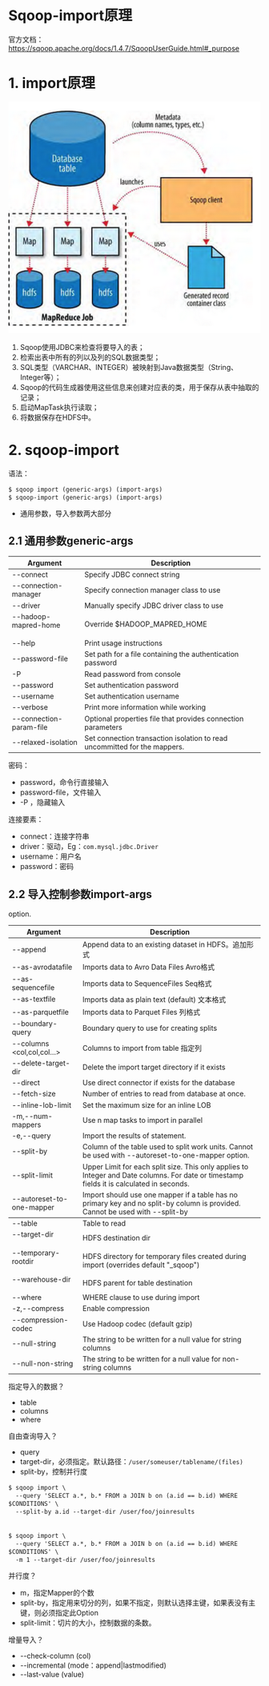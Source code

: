 # Sqoop-import原理

官方文档：https://sqoop.apache.org/docs/1.4.7/SqoopUserGuide.html#_purpose

# 1. import原理

![](/assets/sqoop-import2.png)

1. Sqoop使用JDBC来检查将要导入的表；
2. 检索出表中所有的列以及列的SQL数据类型；
3. SQL类型（VARCHAR、INTEGER）被映射到Java数据类型（String、Integer等）；
4. Sqoop的代码生成器使用这些信息来创建对应表的类，用于保存从表中抽取的记录；
5. 启动MapTask执行读取；
6. 将数据保存在HDFS中。

# 2. sqoop-import 

语法：
```
$ sqoop import (generic-args) (import-args)
$ sqoop-import (generic-args) (import-args)
```
* 通用参数，导入参数两大部分

## 2.1 通用参数generic-args

Argument|Description
--|--
--connect <jdbc-uri>| Specify JDBC connect string
--connection-manager <class-name>| Specify connection manager class to use
--driver <class-name>|Manually specify JDBC driver class to use
--hadoop-mapred-home <dir>|Override $HADOOP_MAPRED_HOME
--help|Print usage instructions
--password-file	| Set path for a file containing the authentication password
-P|Read password from console
--password <password>|	Set authentication password
--username <username>|	Set authentication username
--verbose	|Print more information while working
--connection-param-file <filename>|	Optional properties file that provides connection parameters
--relaxed-isolation|	Set connection transaction isolation to read uncommitted for the mappers.

密码：
* password，命令行直接输入
* password-file，文件输入
* -P ，隐藏输入

连接要素：
* connect：连接字符串 
* driver：驱动，Eg：`com.mysql.jdbc.Driver`
* username：用户名
* password：密码

## 2.2 导入控制参数import-args

Argument|Description
--|--
--append|Append data to an existing dataset in HDFS。追加形式
--as-avrodatafile|Imports data to Avro Data Files Avro格式
--as-sequencefile|Imports data to SequenceFiles Seq格式
--as-textfile	|Imports data as plain text (default) 文本格式
--as-parquetfile|	Imports data to Parquet Files 列格式
--boundary-query <statement>|	Boundary query to use for creating splits
--columns <col,col,col…>|Columns to import from table 指定列
--delete-target-dir|Delete the import target directory if it exists
--direct|Use direct connector if exists for the database
--fetch-size <n>|Number of entries to read from database at once.
--inline-lob-limit <n>	|Set the maximum size for an inline LOB
-m,--num-mappers <n>	|Use n map tasks to import in parallel
-e,--query <statement>	|Import the results of statement.
--split-by <column-name>	|Column of the table used to split work units. Cannot be used with --autoreset-to-one-mapper option.
--split-limit <n>	|Upper Limit for each split size. This only applies to Integer and Date columns. For date or timestamp fields it is calculated in seconds.
--autoreset-to-one-mapper	|Import should use one mapper if a table has no primary key and no split-by column is provided. Cannot be used with --split-by <col> option.
--table <table-name>|	Table to read
--target-dir <dir>	|HDFS destination dir
--temporary-rootdir <dir>|	HDFS directory for temporary files created during import (overrides default "_sqoop")
--warehouse-dir <dir>	|HDFS parent for table destination
--where <where clause>	|WHERE clause to use during import
-z,--compress	|Enable compression
--compression-codec <c>|	Use Hadoop codec (default gzip)
--null-string <null-string>|	The string to be written for a null value for string columns
--null-non-string <null-string>|	The string to be written for a null value for non-string columns

指定导入的数据？
* table
* columns
* where

自由查询导入？
* query
* target-dir，必须指定。默认路径：`/user/someuser/tablename/(files)`
* split-by，控制并行度

```
$ sqoop import \
  --query 'SELECT a.*, b.* FROM a JOIN b on (a.id == b.id) WHERE $CONDITIONS' \
  --split-by a.id --target-dir /user/foo/joinresults
  
  
$ sqoop import \
  --query 'SELECT a.*, b.* FROM a JOIN b on (a.id == b.id) WHERE $CONDITIONS' \
  -m 1 --target-dir /user/foo/joinresults
```

并行度？
* m，指定Mapper的个数
* split-by，指定用来切分的列，如果不指定，则默认选择主键，如果表没有主键，则必须指定此Option
* split-limit：切片的大小，控制数据的条数。

增量导入？

* --check-column (col)
* --incremental (mode：append|lastmodified)
* --last-value (value)

